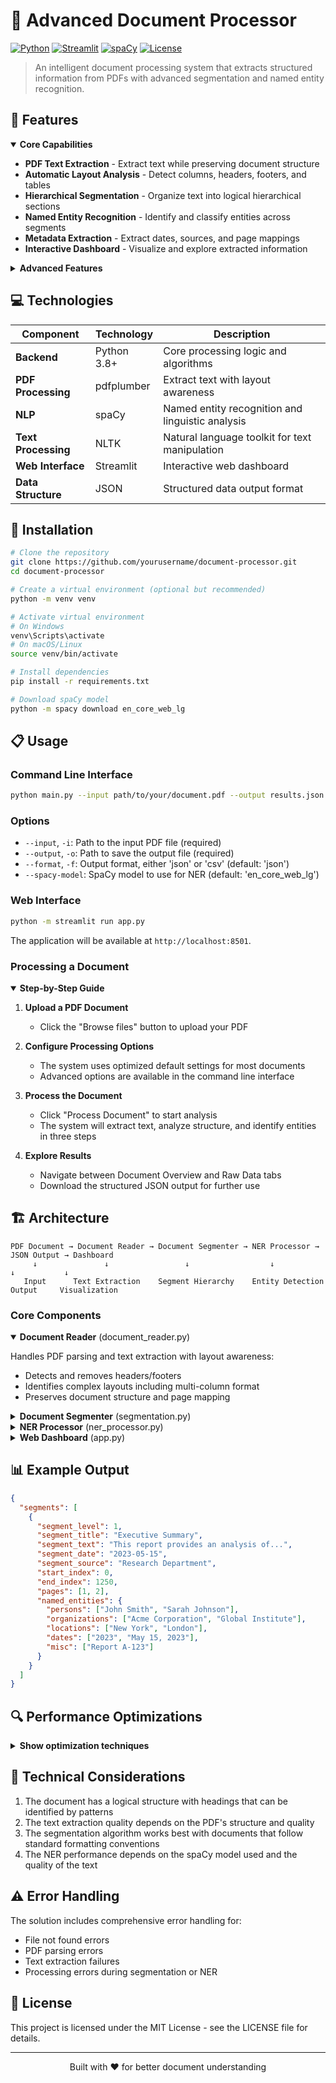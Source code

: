 # 📄 Advanced Document Processor

[![Python](https://img.shields.io/badge/Python-3.8%2B-blue)](https://www.python.org/)
[![Streamlit](https://img.shields.io/badge/Streamlit-1.21.0-FF4B4B)](https://streamlit.io/)
[![spaCy](https://img.shields.io/badge/spaCy-3.5.0-09A3D5)](https://spacy.io/)
[![License](https://img.shields.io/badge/License-MIT-green.svg)](LICENSE)

> An intelligent document processing system that extracts structured information from PDFs with advanced segmentation and named entity recognition.

## 🚀 Features

<details open>
<summary><strong>Core Capabilities</strong></summary>

- **PDF Text Extraction** - Extract text while preserving document structure
- **Automatic Layout Analysis** - Detect columns, headers, footers, and tables
- **Hierarchical Segmentation** - Organize text into logical hierarchical sections 
- **Named Entity Recognition** - Identify and classify entities across segments
- **Metadata Extraction** - Extract dates, sources, and page mappings
- **Interactive Dashboard** - Visualize and explore extracted information
</details>

<details>
<summary><strong>Advanced Features</strong></summary>

- **Smart Header/Footer Removal** - Automatically identify and remove repeating elements
- **Multi-Column Detection** - Process documents with complex layouts
- **Entity Normalization** - Resolve entity variations and co-references
- **Natural Paragraph Boundaries** - Ensure text isn't cut off mid-paragraph
- **Optimized Performance** - Process large documents efficiently
- **Cached Processing** - Reuse results for faster repeated analysis
</details>

## 💻 Technologies

| Component | Technology | Description |
|-----------|------------|-------------|
| **Backend** | Python 3.8+ | Core processing logic and algorithms |
| **PDF Processing** | pdfplumber | Extract text with layout awareness |
| **NLP** | spaCy | Named entity recognition and linguistic analysis |
| **Text Processing** | NLTK | Natural language toolkit for text manipulation |
| **Web Interface** | Streamlit | Interactive web dashboard |
| **Data Structure** | JSON | Structured data output format |

## 🔧 Installation

```bash
# Clone the repository
git clone https://github.com/yourusername/document-processor.git
cd document-processor

# Create a virtual environment (optional but recommended)
python -m venv venv

# Activate virtual environment
# On Windows
venv\Scripts\activate
# On macOS/Linux
source venv/bin/activate

# Install dependencies
pip install -r requirements.txt

# Download spaCy model
python -m spacy download en_core_web_lg
```

## 📋 Usage

### Command Line Interface

```bash
python main.py --input path/to/your/document.pdf --output results.json
```

### Options

- `--input`, `-i`: Path to the input PDF file (required)
- `--output`, `-o`: Path to save the output file (required)
- `--format`, `-f`: Output format, either 'json' or 'csv' (default: 'json')
- `--spacy-model`: SpaCy model to use for NER (default: 'en_core_web_lg')

### Web Interface

```bash
python -m streamlit run app.py
```

The application will be available at `http://localhost:8501`.

### Processing a Document

<details open>
<summary><strong>Step-by-Step Guide</strong></summary>

1. **Upload a PDF Document**
   - Click the "Browse files" button to upload your PDF

2. **Configure Processing Options**
   - The system uses optimized default settings for most documents
   - Advanced options are available in the command line interface

3. **Process the Document**
   - Click "Process Document" to start analysis
   - The system will extract text, analyze structure, and identify entities in three steps

4. **Explore Results**
   - Navigate between Document Overview and Raw Data tabs
   - Download the structured JSON output for further use
</details>

## 🏗️ Architecture

```
PDF Document → Document Reader → Document Segmenter → NER Processor → JSON Output → Dashboard
     ↓               ↓                 ↓                  ↓               ↓           ↓
   Input      Text Extraction    Segment Hierarchy    Entity Detection   Output     Visualization
```

### Core Components

<details open>
<summary><strong>Document Reader</strong> (document_reader.py)</summary>

Handles PDF parsing and text extraction with layout awareness:
- Detects and removes headers/footers
- Identifies complex layouts including multi-column format
- Preserves document structure and page mapping
</details>

<details>
<summary><strong>Document Segmenter</strong> (segmentation.py)</summary>

Organizes text into logical segments:
- Identifies headings using pattern matching and heuristics
- Builds hierarchical document structure
- Maintains proper segment boundaries
- Extracts metadata such as dates and sources
</details>

<details>
<summary><strong>NER Processor</strong> (ner_processor.py)</summary>

Performs entity extraction and analysis:
- Uses spaCy for named entity recognition
- Categorizes entities into types (persons, organizations, etc.)
- Normalizes entity variations
- Optimizes processing using batching and caching
</details>

<details>
<summary><strong>Web Dashboard</strong> (app.py)</summary>

Provides an interactive interface built with Streamlit:
- File upload and processing controls
- Document overview visualization
- Raw data exploration
- JSON data export
</details>

## 📊 Example Output

```json
{
  "segments": [
    {
      "segment_level": 1,
      "segment_title": "Executive Summary",
      "segment_text": "This report provides an analysis of...",
      "segment_date": "2023-05-15",
      "segment_source": "Research Department",
      "start_index": 0,
      "end_index": 1250,
      "pages": [1, 2],
      "named_entities": {
        "persons": ["John Smith", "Sarah Johnson"],
        "organizations": ["Acme Corporation", "Global Institute"],
        "locations": ["New York", "London"],
        "dates": ["2023", "May 15, 2023"],
        "misc": ["Report A-123"]
      }
    }
  ]
}
```

## 🔍 Performance Optimizations

<details>
<summary><strong>Show optimization techniques</strong></summary>

- **PDF Extraction**
  - Simplified text block extraction for faster processing
  - Optimized header/footer detection
  - Smart column detection

- **Document Segmentation**
  - Fast heading pattern recognition
  - Efficient hierarchical structure building
  - Natural paragraph boundary detection

- **Entity Recognition**
  - Batch processing with small efficient batches
  - Entity caching for repeated segments
  - Simplified normalization for large documents
  - Text length limiting for consistent performance
</details>

## 🧠 Technical Considerations

1. The document has a logical structure with headings that can be identified by patterns
2. The text extraction quality depends on the PDF's structure and quality
3. The segmentation algorithm works best with documents that follow standard formatting conventions
4. The NER performance depends on the spaCy model used and the quality of the text

## ⚠️ Error Handling

The solution includes comprehensive error handling for:
- File not found errors
- PDF parsing errors
- Text extraction failures
- Processing errors during segmentation or NER

## 📜 License

This project is licensed under the MIT License - see the LICENSE file for details.

---

<p align="center">Built with ❤️ for better document understanding</p>
